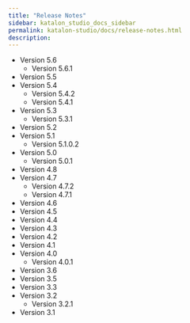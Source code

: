 ```yaml
---
title: "Release Notes" 
sidebar: katalon_studio_docs_sidebar
permalink: katalon-studio/docs/release-notes.html 
description: 
---
```

*   Version 5.6
    *   Version 5.6.1
*   Version 5.5
*   Version 5.4
    *   Version 5.4.2
    *   Version 5.4.1
*   Version 5.3
    *   Version 5.3.1
*   Version 5.2
*   Version 5.1
    *   Version 5.1.0.2
*   Version 5.0
    *   Version 5.0.1
*   Version 4.8
*   Version 4.7
    *   Version 4.7.2
    *   Version 4.7.1
*   Version 4.6
*   Version 4.5
*   Version 4.4
*   Version 4.3
*   Version 4.2
*   Version 4.1
*   Version 4.0
    *   Version 4.0.1
*   Version 3.6
*   Version 3.5
*   Version 3.3
*   Version 3.2
    *   Version 3.2.1
*   Version 3.1